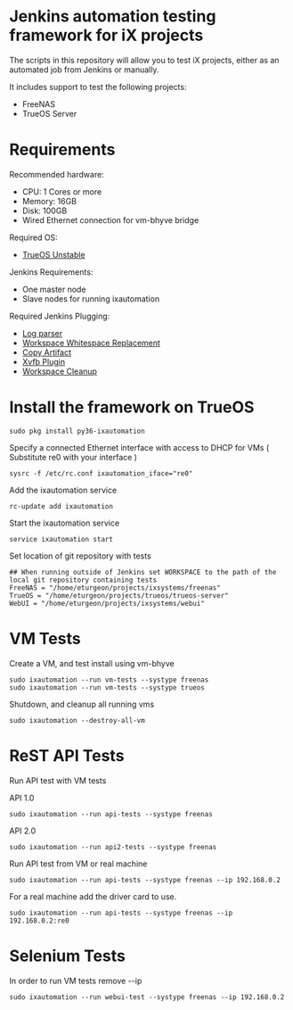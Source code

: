 Jenkins automation testing framework for iX projects
===========

The scripts in this repository will allow you to test iX projects, either as an automated job from Jenkins or manually.

It includes support to test the following projects:

 * FreeNAS
 * TrueOS Server

Requirements
============

Recommended hardware:
* CPU: 1 Cores or more
* Memory: 16GB
* Disk: 100GB
* Wired Ethernet connection for vm-bhyve bridge

Required OS:

* [TrueOS Unstable](http://download.trueos.org/unstable/amd64/)

Jenkins Requirements:
* One master node
* Slave nodes for running ixautomation

Required Jenkins Plugging:

* [Log parser](https://wiki.jenkins.io/display/JENKINS/Log+Parser+Plugin)
* [Workspace Whitespace Replacement](https://wiki.jenkins.io/display/JENKINS/Workspace+Whitespace+Replacement+Plugin)
* [Copy Artifact](https://wiki.jenkins.io/display/JENKINS/Copy+Artifact+Plugin)
* [Xvfb Plugin](https://wiki.jenkins.io/display/JENKINS/Xvfb+Plugin)
* [Workspace Cleanup](https://wiki.jenkins.io/display/JENKINS/Workspace+Cleanup+Plugin)


Install the framework on TrueOS
============

```
sudo pkg install py36-ixautomation
```

Specify a connected Ethernet interface with access to DHCP for VMs ( Substitute re0 with your interface )

```
sysrc -f /etc/rc.conf ixautomation_iface="re0"
```

Add the ixautomation service

```
rc-update add ixautomation
```

Start the ixautomation service

```
service ixautomation start
```

Set location of git repository with tests

```
## When running outside of Jenkins set WORKSPACE to the path of the local git repository containing tests
FreeNAS = "/home/eturgeon/projects/ixsystems/freenas"
TrueOS = "/home/eturgeon/projects/trueos/trueos-server"
WebUI = "/home/eturgeon/projects/ixsystems/webui"
```


VM Tests
============
Create a VM, and test install using vm-bhyve

```
sudo ixautomation --run vm-tests --systype freenas
sudo ixautomation --run vm-tests --systype trueos
```

Shutdown, and cleanup all running vms
```
sudo ixautomation --destroy-all-vm
```

ReST API Tests
============
Run API test with VM tests

API 1.0

```
sudo ixautomation --run api-tests --systype freenas
```

API 2.0

```
sudo ixautomation --run api2-tests --systype freenas
```

Run API test from VM or real machine

```
sudo ixautomation --run api-tests --systype freenas --ip 192.168.0.2
```
For a real machine add the driver card to use.

```
sudo ixautomation --run api-tests --systype freenas --ip 192.168.0.2:re0
```

Selenium Tests
============
In order to run VM tests remove --ip
```
sudo ixautomation --run webui-test --systype freenas --ip 192.168.0.2
```
